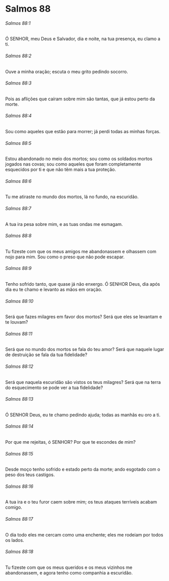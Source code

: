 # Salmos 88

###### Salmos 88:1

Ó SENHOR, meu Deus e Salvador, dia e noite, na tua presença, eu clamo a ti.

###### Salmos 88:2

Ouve a minha oração; escuta o meu grito pedindo socorro.

###### Salmos 88:3

Pois as aflições que caíram sobre mim são tantas, que já estou perto da morte.

###### Salmos 88:4

Sou como aqueles que estão para morrer; já perdi todas as minhas forças.

###### Salmos 88:5

Estou abandonado no meio dos mortos; sou como os soldados mortos jogados nas covas; sou como aqueles que foram completamente esquecidos por ti e que não têm mais a tua proteção.

###### Salmos 88:6

Tu me atiraste no mundo dos mortos, lá no fundo, na escuridão.

###### Salmos 88:7

A tua ira pesa sobre mim, e as tuas ondas me esmagam.

###### Salmos 88:8

Tu fizeste com que os meus amigos me abandonassem e olhassem com nojo para mim. Sou como o preso que não pode escapar.

###### Salmos 88:9

Tenho sofrido tanto, que quase já não enxergo. Ó SENHOR Deus, dia após dia eu te chamo e levanto as mãos em oração.

###### Salmos 88:10

Será que fazes milagres em favor dos mortos? Será que eles se levantam e te louvam?

###### Salmos 88:11

Será que no mundo dos mortos se fala do teu amor? Será que naquele lugar de destruição se fala da tua fidelidade?

###### Salmos 88:12

Será que naquela escuridão são vistos os teus milagres? Será que na terra do esquecimento se pode ver a tua fidelidade?

###### Salmos 88:13

Ó SENHOR Deus, eu te chamo pedindo ajuda; todas as manhãs eu oro a ti.

###### Salmos 88:14

Por que me rejeitas, ó SENHOR? Por que te escondes de mim?

###### Salmos 88:15

Desde moço tenho sofrido e estado perto da morte; ando esgotado com o peso dos teus castigos.

###### Salmos 88:16

A tua ira e o teu furor caem sobre mim; os teus ataques terríveis acabam comigo.

###### Salmos 88:17

O dia todo eles me cercam como uma enchente; eles me rodeiam por todos os lados.

###### Salmos 88:18

Tu fizeste com que os meus queridos e os meus vizinhos me abandonassem, e agora tenho como companhia a escuridão.


